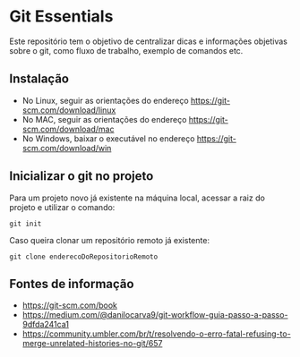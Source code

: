 # Git Essentials

Este repositório tem o objetivo de centralizar dicas e informações objetivas sobre o git, como fluxo de trabalho, exemplo de comandos etc.

## Instalação

- No Linux, seguir as orientações do endereço https://git-scm.com/download/linux
- No MAC, seguir as orientações do endereço https://git-scm.com/download/mac
- No Windows, baixar o executável no endereço https://git-scm.com/download/win

## Inicializar o git no projeto

Para um projeto novo já existente na máquina local, acessar a raiz do projeto e utilizar o comando:
```git
git init
```

Caso queira clonar um repositório remoto já existente:
```git
git clone enderecoDoRepositorioRemoto
```

## Fontes de informação

- https://git-scm.com/book
- https://medium.com/@danilocarva9/git-workflow-guia-passo-a-passo-9dfda241ca1
- https://community.umbler.com/br/t/resolvendo-o-erro-fatal-refusing-to-merge-unrelated-histories-no-git/657
